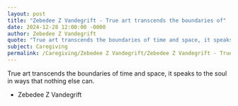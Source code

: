 ```yaml
---
layout: post
title: "Zebedee Z Vandegrift - True art transcends the boundaries of"
date: 2024-12-28 12:00:00 -0000
author: Zebedee Z Vandegrift
quote: "True art transcends the boundaries of time and space, it speaks to the soul in ways that nothing else can."
subject: Caregiving
permalink: /Caregiving/Zebedee Z Vandegrift/Zebedee Z Vandegrift - True art transcends the boundaries of
---
```


True art transcends the boundaries of time and space, it speaks to the soul in ways that nothing else can.

- Zebedee Z Vandegrift
